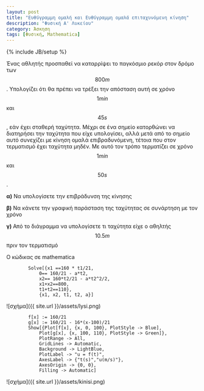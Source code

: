 ```yaml
---
layout: post
title: "Ευθύγραμμη ομαλή και Ευθύγραμμη ομαλά επιταχυνόμενη κίνηση"
description: "Φυσική Α' Λυκείου"
category: Άσκηση
tags: [Φυσική, Mathematica]
---
```

{% include JB/setup %}


Ένας αθλητής προσπαθεί να καταρρίψει το παγκόσμιο ρεκόρ στον δρόμο των $$800m$$. 
Υπολογίζει ότι θα πρέπει να τρέξει την απόσταση αυτή σε χρόνο $$1min$$ και $$45s$$, εάν έχει σταθερή ταχύτητα.
Μέχρι σε ένα σημείο κατορθώνει να διατηρήσει την ταχύτητα που είχε υπολογίσει, αλλά μετά από το σημείο
αυτό συνεχίζει με κίνηση ομαλά επιβραδυνόμενη, τέτοια που στον τερματισμό έχει ταχύτητα μηδέν.
Με αυτό τον τρόπο τερματίζει σε χρόνο $$1min$$ και $$50s$$. 

**α)** Να υπολογίσετε την επιβράδυνση της κίνησης

**β)** Να κάνετε την γραφική παράσταση της ταχύτητας σε συνάρτηση με τον χρόνο

**γ)** Από το διάγραμμα να υπολογίσετε τι ταχύτητα είχε ο αθηλτής $$10.5m$$ πριν τον τερματισμό


Ο κώδικας σε mathematica 

			Solve[{x1 ==160 * t1/21, 
				0== 160/21 - a*t2, 
				x2== 160*t2/21 - a*t2^2/2, 
				x1+x2==800, 
				t1+t2==110}, 
				{x1, x2, t1, t2, a}]


![σχήμα]({{ site.url }}/assets/lysi.png) 


			f[x] := 160/21
			g[x] := 160/21 - 16*(x-100)/21
 			Show[{Plot[f[x], {x, 0, 100}, PlotStyle -> Blue], 
 				Plot[g[x], {x, 100, 110}, PlotStyle -> Green]}, 
 				PlotRange -> All,
 				GridLines -> Automatic,  
 				Background -> LightBlue, 
 				PlotLabel -> "u = f(t)", 
 				AxesLabel -> {"t(s)","u(m/s)"}, 
 				AxesOrigin -> {0, 0}, 
 				Filling -> Automatic]


![σχήμα]({{ site.url }}/assets/kinisi.png) 

